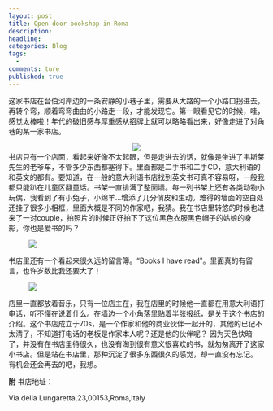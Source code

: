 ```yaml
---  
layout: post  
title: Open door bookshop in Roma  
description:     
headline: 
categories: Blog  
tags: 
  -   
comments: ture  
published: true  
---  
```

这家书店在台伯河岸边的一条安静的小巷子里，需要从大路的一个小路口拐进去，再转个弯，顺着弯弯曲曲的小路走一段，才能发现它。第一眼看见它的时候，哇，感觉太棒啦！年代的破旧感与厚重感从招牌上就可以略略看出来，好像走进了对角巷的某一家书店。
<center>
<img src="http://i1045.photobucket.com/albums/b457/Leah_li/Blog/IMG_2758_zpsfspqacgt.jpg">
</center>
书店只有一个店面，看起来好像不太起眼，但是走进去的话，就像是坐进了韦斯莱先生的老爷车，不管多少东西都塞得下。里面都是二手书和二手CD，意大利语的和英文的都有。要知道，在一般的意大利语书店找到英文书可真不容易呀，一般我都只能趴在儿童区翻童话。书架一直排满了整面墙。每一列书架上还有各类动物小玩偶，我看到了有小兔子，小绵羊...增添了几分俏皮和生动。难得的墙面的空白处还挂了很多小相框，里面大概是不同的作家吧，我猜。我在书店里转悠的时候也进来了一对couple，拍照片的时候正好拍下了这位黑色衣服黑色帽子的姑娘的身影，你也是爱书的吗？
<figure>
<img src="http://i1045.photobucket.com/albums/b457/Leah_li/Blog/IMG_2754_zpsi18xkgeq.jpg">
</figure>
书店里还有一个看起来很久远的留言簿。“Books I have read"。里面真的有留言，也许岁数比我还要大了！
<figure>
<img src="http://i1045.photobucket.com/albums/b457/Leah_li/Blog/IMG_2749_zpszonimpjf.jpg">
</figure>
店里一直都放着音乐，只有一位店主在，我在店里的时候他一直都在用意大利语打电话，听不懂在说着什么。在墙边一个小角落里贴着半张报纸，是关于这个书店的介绍。这个书店成立于70s，是一个作家和他的商业伙伴一起开的，其他的已记不太清了，不知道打电话的老板是作家本人呢？还是他的伙伴呢？
因为天色快暗了，并没有在书店里待很久，也没有淘到很有意义很喜欢的书，就匆匆离开了这家小书店。但是站在书店里，那种沉淀了很多东西很久的感觉，却一直没有忘记。
有机会还会再去的吧，我想。


**附** 书店地址：

Via della Lungaretta,23,00153,Roma,Italy

